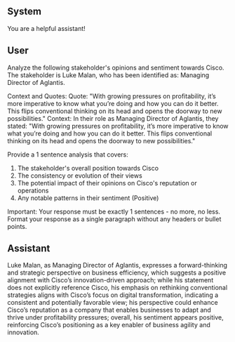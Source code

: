 ## System

You are a helpful assistant!

## User


Analyze the following stakeholder's opinions and sentiment towards Cisco. The stakeholder is Luke Malan, who has been identified as: Managing Director of Aglantis.

Context and Quotes:
Quote: "With growing pressures on profitability, it’s more imperative to know what you’re doing and how you can do it better. This flips conventional thinking on its head and opens the doorway to new possibilities."
Context: In their role as Managing Director of Aglantis, they stated: "With growing pressures on profitability, it’s more imperative to know what you’re doing and how you can do it better. This flips conventional thinking on its head and opens the doorway to new possibilities."

Provide a 1 sentence analysis that covers:
1. The stakeholder's overall position towards Cisco
2. The consistency or evolution of their views
3. The potential impact of their opinions on Cisco's reputation or operations
4. Any notable patterns in their sentiment (Positive)

Important: Your response must be exactly 1 sentences - no more, no less.
Format your response as a single paragraph without any headers or bullet points.


## Assistant

Luke Malan, as Managing Director of Aglantis, expresses a forward-thinking and strategic perspective on business efficiency, which suggests a positive alignment with Cisco’s innovation-driven approach; while his statement does not explicitly reference Cisco, his emphasis on rethinking conventional strategies aligns with Cisco’s focus on digital transformation, indicating a consistent and potentially favorable view; his perspective could enhance Cisco’s reputation as a company that enables businesses to adapt and thrive under profitability pressures; overall, his sentiment appears positive, reinforcing Cisco’s positioning as a key enabler of business agility and innovation.

